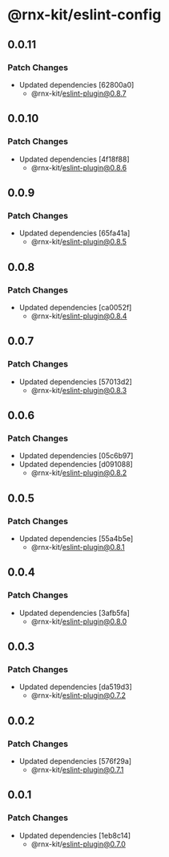 # @rnx-kit/eslint-config

## 0.0.11

### Patch Changes

- Updated dependencies [62800a0]
  - @rnx-kit/eslint-plugin@0.8.7

## 0.0.10

### Patch Changes

- Updated dependencies [4f18f88]
  - @rnx-kit/eslint-plugin@0.8.6

## 0.0.9

### Patch Changes

- Updated dependencies [65fa41a]
  - @rnx-kit/eslint-plugin@0.8.5

## 0.0.8

### Patch Changes

- Updated dependencies [ca0052f]
  - @rnx-kit/eslint-plugin@0.8.4

## 0.0.7

### Patch Changes

- Updated dependencies [57013d2]
  - @rnx-kit/eslint-plugin@0.8.3

## 0.0.6

### Patch Changes

- Updated dependencies [05c6b97]
- Updated dependencies [d091088]
  - @rnx-kit/eslint-plugin@0.8.2

## 0.0.5

### Patch Changes

- Updated dependencies [55a4b5e]
  - @rnx-kit/eslint-plugin@0.8.1

## 0.0.4

### Patch Changes

- Updated dependencies [3afb5fa]
  - @rnx-kit/eslint-plugin@0.8.0

## 0.0.3

### Patch Changes

- Updated dependencies [da519d3]
  - @rnx-kit/eslint-plugin@0.7.2

## 0.0.2

### Patch Changes

- Updated dependencies [576f29a]
  - @rnx-kit/eslint-plugin@0.7.1

## 0.0.1

### Patch Changes

- Updated dependencies [1eb8c14]
  - @rnx-kit/eslint-plugin@0.7.0
